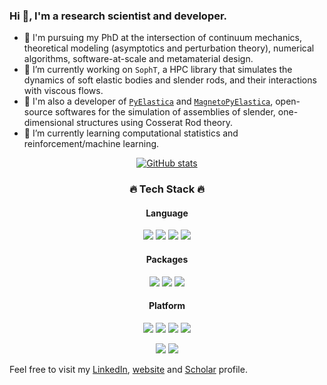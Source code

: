 ### Hi 👋, I'm a research scientist and developer.
- 📖 I'm pursuing my PhD at the intersection of continuum mechanics, theoretical modeling (asymptotics and perturbation theory), numerical algorithms, software-at-scale and metamaterial design.
- 🔭 I’m currently working on `SophT`, a HPC library that simulates the dynamics of soft elastic bodies and slender rods, and their interactions with viscous flows.
- 🥇 I'm also a developer of [`PyElastica`](https://www.cosseratrods.org/) and [`MagnetoPyElastica`](https://github.com/armantekinalp/MagnetoPyElastica), open-source softwares for the simulation of assemblies of slender, one-dimensional structures using Cosserat Rod theory.
- 🌱 I’m currently learning computational statistics and reinforcement/machine learning.

<div align="center">
 
[![GitHub stats](https://github-readme-stats.vercel.app/api?username=bhosale2&include_all_commits=true&count_private=true&show_icons=true&theme=dark)](https://github.com/anuraghazra/github-readme-stats)
 
         
<h3>🔥 Tech Stack 🔥</h3>
<h4> Language </h4>
<p>
 <img src="https://img.shields.io/badge/Python-3776AB?style=flat&logo=Python&logoColor=white"/>
 <img src="https://img.shields.io/badge/C/C++-00599C?style=flat&logo=cplusplus&logoColor=#00599C"/>
 <img src="https://img.shields.io/badge/R-00599C?style=flat&logo=R&logoColor=#00599C"/>
 <img src="https://img.shields.io/badge/JavaScript-323330?style=flat&logo=javascript&logoColor=F7DF1E">
</p>
 <h4> Packages </h4>
<p>
 <img src="https://img.shields.io/badge/PyTorch-EE4C2C?style=flat&logo=pytorch&logoColor=white"/>
 <img src="https://img.shields.io/badge/Anaconda-44A833?style=flat&logo=anaconda&logoColor=white"/>
 <img src="https://img.shields.io/badge/Ubuntu-E95420?style=flat&logo=ubuntu&logoColor=white"/>
</p>
 <h4> Platform </h4>
<p>
 <img src="https://img.shields.io/badge/CLion-000000?style=flat&logo=CLion&logoColor=white"/>
 <img src="https://img.shields.io/badge/PyCharm-000000?style=flat&logo=pycharm&logoColor=white"/>
 <img src="https://img.shields.io/badge/Vim-019733?style=flat&logo=vim&logoColor=white"/>
 <img src="https://img.shields.io/badge/RStudio-019733?style=flat&logo=rstudio&logoColor=white"/>
</p>
<p>
 <img src="https://img.shields.io/badge/GitHub-gray?style=flat&logo=GitHub&logoColor=black"/>
 <img src="https://img.shields.io/badge/Git-blue?style=flat&logo=Git&logoColor=F05032"/>
</p>
 </div>

Feel free to visit my [LinkedIn](https://www.linkedin.com/in/yashrajbhosale/), [website](https://bhosale2.github.io/) and [Scholar](https://scholar.google.com/citations?user=_yb-ZGYAAAAJ&hl=en) profile.

<!--
**bhosale2/bhosale2** is a ✨ _special_ ✨ repository because its `README.md` (this file) appears on your GitHub profile.
[![Top Langs](https://github-readme-stats.vercel.app/api/top-langs/?username=bhosale2&include_all_commits=true&count_private=true&theme=dark&layout=compact)](https://github.com/anuraghazra/github-readme-stats)

Here are some ideas to get you started:

- 🔭 I’m currently working on ...
- 🌱 I’m currently learning ...
- 👯 I’m looking to collaborate on ...
- 🤔 I’m looking for help with ...
- 💬 Ask me about ...
- 📫 How to reach me: ...
- 😄 Pronouns: ...
- ⚡ Fun fact: ...
-->
